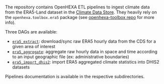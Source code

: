 The repository contains OpenHEXA ETL pipelines to ingest climate data from the ERA5-Land dataset in
the [Climate Data
Store](https://cds.climate.copernicus.eu/datasets/reanalysis-era5-land?tab=overview). They heavily
rely on the `openhexa.toolbox.era5` package (see [openhexa-toolbox
repo](https://github.com/BLSQ/openhexa-toolbox/tree/main/openhexa/toolbox/era5) for more info).

Three DAGs are available:

* [`era5_extract`](era5_extract/README.md): download/sync raw ERA5 hourly data from the CDS for a given area of interest
* [`era5_aggregate`](era5_aggregate/README.md): aggregate raw hourly data in space and time according to an input geographic
  file (ex: administrative boundaries)
* [`era5_import_dhis2`](era5_import_dhis2/README.md): import ERA5 aggregated climate statistics into DHIS2 datasets

Pipelines documentation is available in the respective subdirectories.
